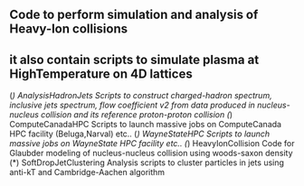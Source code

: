 ## Code to perform simulation and analysis of Heavy-Ion collisions
## it also contain scripts to simulate plasma at HighTemperature on 4D lattices

(*) AnalysisHadronJets
    Scripts to construct charged-hadron spectrum, inclusive jets spectrum, flow coefficient v2 from data produced in nucleus-nucleus collision and its reference proton-proton collision
(*) ComputeCanadaHPC
    Scripts to launch massive jobs on ComputeCanada HPC facility (Beluga,Narval) etc..
(*) WayneStateHPC
    Scripts to launch massive jobs on WayneState HPC facility etc..
(*) HeavyIonCollision
    Code for Glaubder modeling of nucleus-nucleus collision using woods-saxon density
(*) SoftDropJetClustering
    Analysis scripts to cluster particles in jets using anti-kT and Cambridge-Aachen algorithm
    
